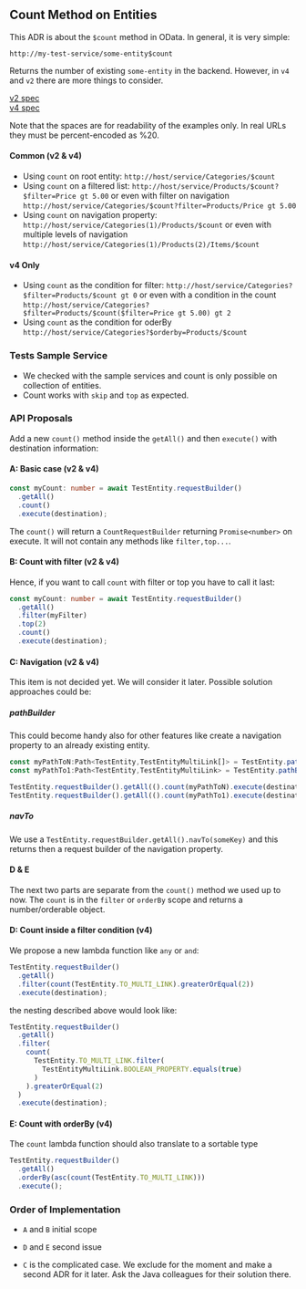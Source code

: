 ## Count Method on Entities

This ADR is about the `$count` method in OData.
In general, it is very simple:

```
http://my-test-service/some-entity$count
```

Returns the number of existing `some-entity` in the backend.
However, in `v4` and `v2` there are more things to consider.

[v2 spec](https://www.odata.org/documentation/odata-version-2-0/uri-conventions/) <br>
[v4 spec](http://docs.oasis-open.org/odata/odata/v4.01/odata-v4.01-part2-url-conventions.html#sec_AddressingtheCountofaCollection)

Note that the spaces are for readability of the examples only.
In real URLs they must be percent-encoded as %20.

#### Common (v2 & v4)

- Using `count` on root entity: `http://host/service/Categories/$count`
- Using `count` on a filtered list: `http://host/service/Products/$count?$filter=Price gt 5.00`
  or even with filter on navigation `http://host/service/Categories/$count?filter=Products/Price gt 5.00`
- Using `count` on navigation property: `http://host/service/Categories(1)/Products/$count`
  or even with multiple levels of navigation `http://host/service/Categories(1)/Products(2)/Items/$count`

#### v4 Only

- Using `count` as the condition for filter: `http://host/service/Categories?$filter=Products/$count gt 0`
  or even with a condition in the count `http://host/service/Categories?$filter=Products/$count($filter=Price gt 5.00) gt 2`
- Using `count` as the condition for oderBy `http://host/service/Categories?$orderby=Products/$count`

### Tests Sample Service

- We checked with the sample services and count is only possible on collection of entities.
- Count works with `skip` and `top` as expected.

### API Proposals

Add a new `count()` method inside the `getAll()` and then `execute()` with destination information:

#### A: Basic case (v2 & v4)

```ts
const myCount: number = await TestEntity.requestBuilder()
  .getAll()
  .count()
  .execute(destination);
```

The `count()` will return a `CountRequestBuilder` returning `Promise<number>` on execute.
It will not contain any methods like `filter,top...`.

#### B: Count with filter (v2 & v4)

Hence, if you want to call `count` with filter or top you have to call it last:

```ts
const myCount: number = await TestEntity.requestBuilder()
  .getAll()
  .filter(myFilter)
  .top(2)
  .count()
  .execute(destination);
```

#### C: Navigation (v2 & v4)

This item is not decided yet.
We will consider it later.
Possible solution approaches could be:

##### pathBuilder

This could become handy also for other features like create a navigation property to an already existing entity.

```ts
const myPathToN:Path<TestEntity,TestEntityMultiLink[]> = TestEntity.pathBuilder().key(testEntityKey).toMultiLink.build();
const myPathTo1:Path<TestEntity,TestEntityMultiLink> = TestEntity.pathBuilder().key(testEntityKey).toMultiLink.key(multiLinkKey).build();

TestEntity.requestBuilder().getAll(().count(myPathToN).execute(destination) //0..N
TestEntity.requestBuilder().getAll(().count(myPathTo1).execute(destination) //0..1
```

##### navTo

We use a `TestEntity.requestBuilder.getAll().navTo(someKey)` and this returns then a request builder of the navigation property.

#### D & E

The next two parts are separate from the `count()` method we used up to now.
The `count` is in the `filter` or `orderBy` scope and returns a number/orderable object.

#### D: Count inside a filter condition (v4)

We propose a new lambda function like `any` or `and`:

```ts
TestEntity.requestBuilder()
  .getAll()
  .filter(count(TestEntity.TO_MULTI_LINK).greaterOrEqual(2))
  .execute(destination);
```

the nesting described above would look like:

```ts
TestEntity.requestBuilder()
  .getAll()
  .filter(
    count(
      TestEntity.TO_MULTI_LINK.filter(
        TestEntityMultiLink.BOOLEAN_PROPERTY.equals(true)
      )
    ).greaterOrEqual(2)
  )
  .execute(destination);
```

#### E: Count with orderBy (v4)

The `count` lambda function should also translate to a sortable type

```ts
TestEntity.requestBuilder()
  .getAll()
  .orderBy(asc(count(TestEntity.TO_MULTI_LINK)))
  .execute();
```

### Order of Implementation

- `A` and `B` initial scope
- `D` and `E` second issue

- `C` is the complicated case.
  We exclude for the moment and make a second ADR for it later.
  Ask the Java colleagues for their solution there.
